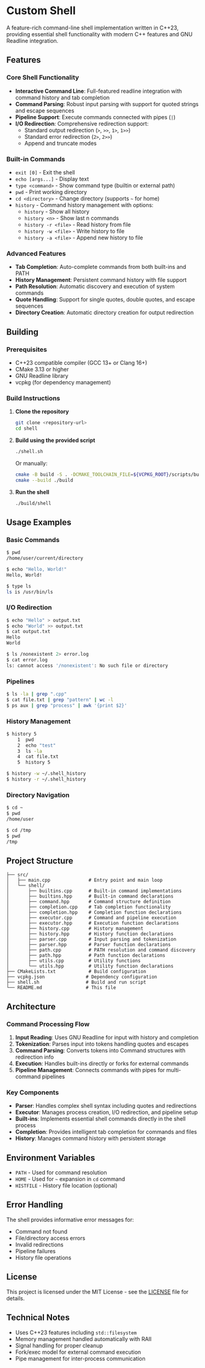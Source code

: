 # Custom Shell

A feature-rich command-line shell implementation written in C++23, providing essential shell functionality with modern C++ features and GNU Readline integration.

## Features

### Core Shell Functionality
- **Interactive Command Line**: Full-featured readline integration with command history and tab completion
- **Command Parsing**: Robust input parsing with support for quoted strings and escape sequences
- **Pipeline Support**: Execute commands connected with pipes (`|`)
- **I/O Redirection**: Comprehensive redirection support:
  - Standard output redirection (`>`, `>>`, `1>`, `1>>`)
  - Standard error redirection (`2>`, `2>>`)
  - Append and truncate modes

### Built-in Commands
- `exit [0]` - Exit the shell
- `echo [args...]` - Display text
- `type <command>` - Show command type (builtin or external path)
- `pwd` - Print working directory
- `cd <directory>` - Change directory (supports `~` for home)
- `history` - Command history management with options:
  - `history` - Show all history
  - `history <n>` - Show last n commands
  - `history -r <file>` - Read history from file
  - `history -w <file>` - Write history to file
  - `history -a <file>` - Append new history to file

### Advanced Features
- **Tab Completion**: Auto-complete commands from both built-ins and PATH
- **History Management**: Persistent command history with file support
- **Path Resolution**: Automatic discovery and execution of system commands
- **Quote Handling**: Support for single quotes, double quotes, and escape sequences
- **Directory Creation**: Automatic directory creation for output redirection

## Building

### Prerequisites
- C++23 compatible compiler (GCC 13+ or Clang 16+)
- CMake 3.13 or higher
- GNU Readline library
- vcpkg (for dependency management)

### Build Instructions

1. **Clone the repository**
   ```bash
   git clone <repository-url>
   cd shell
   ```

2. **Build using the provided script**
   ```bash
   ./shell.sh
   ```

   Or manually:
   ```bash
   cmake -B build -S . -DCMAKE_TOOLCHAIN_FILE=${VCPKG_ROOT}/scripts/buildsystems/vcpkg.cmake
   cmake --build ./build
   ```

3. **Run the shell**
   ```bash
   ./build/shell
   ```

## Usage Examples

### Basic Commands
```bash
$ pwd
/home/user/current/directory

$ echo "Hello, World!"
Hello, World!

$ type ls
ls is /usr/bin/ls
```

### I/O Redirection
```bash
$ echo "Hello" > output.txt
$ echo "World" >> output.txt
$ cat output.txt
Hello
World

$ ls /nonexistent 2> error.log
$ cat error.log
ls: cannot access '/nonexistent': No such file or directory
```

### Pipelines
```bash
$ ls -la | grep ".cpp"
$ cat file.txt | grep "pattern" | wc -l
$ ps aux | grep "process" | awk '{print $2}'
```

### History Management
```bash
$ history 5
    1  pwd
    2  echo "test"
    3  ls -la
    4  cat file.txt
    5  history 5

$ history -w ~/.shell_history
$ history -r ~/.shell_history
```

### Directory Navigation
```bash
$ cd ~
$ pwd
/home/user

$ cd /tmp
$ pwd
/tmp
```

## Project Structure

```
├── src/
│   ├── main.cpp              # Entry point and main loop
│   └── shell/
│       ├── builtins.cpp      # Built-in command implementations
│       ├── builtins.hpp      # Built-in command declarations
│       ├── command.hpp       # Command structure definition
│       ├── completion.cpp    # Tab completion functionality
│       ├── completion.hpp    # Completion function declarations
│       ├── executor.cpp      # Command and pipeline execution
│       ├── executor.hpp      # Execution function declarations
│       ├── history.cpp       # History management
│       ├── history.hpp       # History function declarations
│       ├── parser.cpp        # Input parsing and tokenization
│       ├── parser.hpp        # Parser function declarations
│       ├── path.cpp          # PATH resolution and command discovery
│       ├── path.hpp          # Path function declarations
│       ├── utils.cpp         # Utility functions
│       └── utils.hpp         # Utility function declarations
├── CMakeLists.txt            # Build configuration
├── vcpkg.json               # Dependency configuration
├── shell.sh                 # Build and run script
└── README.md                # This file
```

## Architecture

### Command Processing Flow
1. **Input Reading**: Uses GNU Readline for input with history and completion
2. **Tokenization**: Parses input into tokens handling quotes and escapes
3. **Command Parsing**: Converts tokens into Command structures with redirection info
4. **Execution**: Handles built-ins directly or forks for external commands
5. **Pipeline Management**: Connects commands with pipes for multi-command pipelines

### Key Components
- **Parser**: Handles complex shell syntax including quotes and redirections
- **Executor**: Manages process creation, I/O redirection, and pipeline setup
- **Built-ins**: Implements essential shell commands directly in the shell process
- **Completion**: Provides intelligent tab completion for commands and files
- **History**: Manages command history with persistent storage

## Environment Variables

- `PATH` - Used for command resolution
- `HOME` - Used for `~` expansion in `cd` command
- `HISTFILE` - History file location (optional)

## Error Handling

The shell provides informative error messages for:
- Command not found
- File/directory access errors
- Invalid redirections
- Pipeline failures
- History file operations

## License

This project is licensed under the MIT License - see the [LICENSE](LICENSE) file for details.

## Technical Notes

- Uses C++23 features including `std::filesystem`
- Memory management handled automatically with RAII
- Signal handling for proper cleanup
- Fork/exec model for external command execution
- Pipe management for inter-process communication
